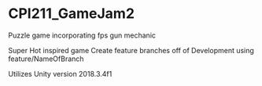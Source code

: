 # CPI211_GameJam2
Puzzle game incorporating fps gun mechanic 

Super Hot inspired game
Create feature branches off of Development 
using feature/NameOfBranch

Utilizes Unity version 2018.3.4f1

